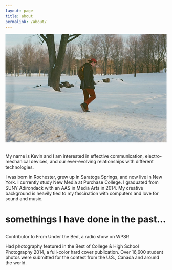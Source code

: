 ```yaml
---
layout: page
title: about
permalink: /about/
---
```


<div class="img_row">
  <img class="col two" src="/img/kae.jpg"/>
</div>

<br>


<!-- <h1>currently.</h1> -->
<!-- <h2>Empowering each other.</h2> -->
<!-- <h3> -->

<!--
I am interested in relationships between digital and analog technologies as well as relationships made between humans and the world around us.

I am interested in interactivity, our relationship with technology. They spark the creativity to make us better people and a better society. As an experience designer and media strategist, I will get you doing and discovering things you might not otherwise. I’m often at the helm of a fair bit of creative chaos, be it with a film collective of AIDS orphans in Ethiopia or a punk rock video game gallery in New York City. I bring on order for the sake of greater stability and impact. My creative roots lie in documentary photography, and my current work involves games and real world adventures.


“showing up for today’s programming.” When do we become aware of the environment around us and be active, rather than passively consume?

  I have experience in using microcontrollers and am interested in human interface design.

 raises questions surrounding our awareness to the sounds we experience around us as well as to who has access or the ability to experience more popular video games.

 I think an audio game could create platform for conversation surrounding these relationships. What if another user described the space the other was trying to navigate? We are surrounded by remote communication but what if each party is deprived of a sense?

 I think it is important to see be aware of how we use language and what these words are really meant to portray. We all inherently are subject to noise of all of forms that affect our ability to meaningfully communicate. I think by using the technology we can connect to others ideas and one could "orient" themselves and become aware of where they stand (physically/virtually) in relation to the information communicated.</h3> -->


 <p>

My name is Kevin and I am interested in effective communication, electro-mechanical devices, and our ever-evolving relationships with different technologies.</p>

<p>I was born in Rochester, grew up in Saratoga Springs, and now live in New York. I currently study New Media at Purchase College. I graduated from SUNY Adirondack with an AAS in Media Arts in 2014. My creative background is heavily tied to my fascination with computers and love for sound and music.</p>


 <p></p>

<h1><p>somethings I have done in the past...</p></h1>

 <p>Contributor to From Under the Bed, a radio show on WPSR</p>

<p>Had photography featured in the Best of College & High School Photography 2014, a full-color hard cover publication. Over 16,600 student photos were submitted for the contest from the U.S., Canada and around the world.</p>

<!-- I co-founded <a href="http://sextantworks.com/">Sextantworks</a> (formerly Wanderlust Projects). We practice experiential gift design and transgressive placemaking through generosity, location, and intimacy. Sextantworks has been profiled in <a href="http://www.nytimes.com/2014/12/28/nyregion/they-say-art-is-dead-in-new-york-theyre-wrong.html" target="_blank">The New York Times</a>, <a href="http://www.fastcompany.com/3031330/innovation-agents/this-companys-business-plan-includes-trespassing" target="_blank">Fast Company</a>, <a href="http://www.npr.org/event/music/320741516/on-a-magical-mystery-tour-with-hassan-hakmoun" target="_blank">NPR</a>, and <a href="http://www.bloomberg.com/features/2016-design/a/ida-benedetto/" target="_blank">Businessweek</a>. I consulted on the experience design and gifting system for the <a href="http://nightheronspeakeasy.com/" target="_blank">Night Heron Speakeasy</a>, which has been lauded in <a href="http://www.theatlanticcities.com/arts-and-lifestyle/2013/05/water-tower-flair/5639/" target="_blank">the Atlantic</a> and <a href="http://www.newyorker.com/talk/2013/05/27/130527ta_talk_freudenberger?mbid=social_tablet_e&amp;pink=twLeIk" target="_blank">the New Yorker</a>.</p> -->
